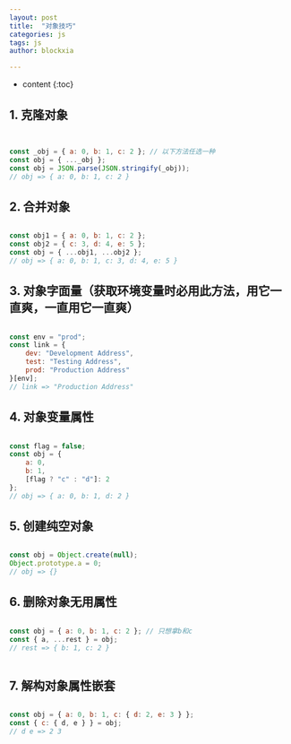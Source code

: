 ```yaml
---
layout: post
title:  "对象技巧"
categories: js
tags: js
author: blockxia

---
```


* content
{:toc}



## 1. 克隆对象

```js


const _obj = { a: 0, b: 1, c: 2 }; // 以下方法任选一种
const obj = { ..._obj };
const obj = JSON.parse(JSON.stringify(_obj));
// obj => { a: 0, b: 1, c: 2 }


```
## 2. 合并对象

```js

const obj1 = { a: 0, b: 1, c: 2 };
const obj2 = { c: 3, d: 4, e: 5 };
const obj = { ...obj1, ...obj2 };
// obj => { a: 0, b: 1, c: 3, d: 4, e: 5 }


```
## 3. 对象字面量（获取环境变量时必用此方法，用它一直爽，一直用它一直爽）

```js

const env = "prod";
const link = {
    dev: "Development Address",
    test: "Testing Address",
    prod: "Production Address"
}[env];
// link => "Production Address"

```
## 4. 对象变量属性

```js

const flag = false;
const obj = {
    a: 0,
    b: 1,
    [flag ? "c" : "d"]: 2
};
// obj => { a: 0, b: 1, d: 2 }


```
## 5. 创建纯空对象

```js

const obj = Object.create(null);
Object.prototype.a = 0;
// obj => {}


```
## 6. 删除对象无用属性

```js

const obj = { a: 0, b: 1, c: 2 }; // 只想拿b和c
const { a, ...rest } = obj;
// rest => { b: 1, c: 2 }



```
## 7. 解构对象属性嵌套

```js

const obj = { a: 0, b: 1, c: { d: 2, e: 3 } };
const { c: { d, e } } = obj;
// d e => 2 3

```



